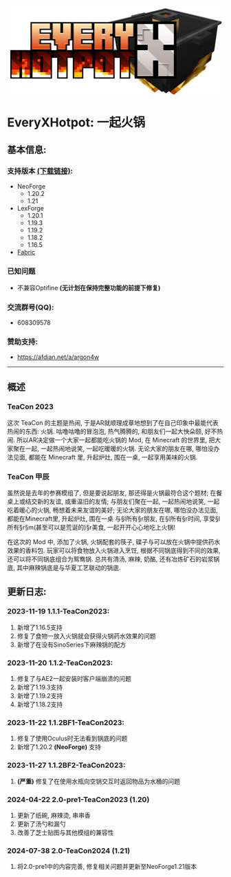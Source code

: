 ![logo](/src/main/resources/logo.png)
# EveryXHotpot: 一起火锅
## 基本信息:
### 支持版本 [(下载链接)](https://www.mcmod.cn/download/12735.html):
- NeoForge
  - 1.20.2
  - 1.21
- LexForge
  - 1.20.1 
  - 1.19.3
  - 1.19.2
  - 1.18.2
  - 1.16.5
- [Fabric](https://github.com/FishMagic/EveryXHotpot-Fabric)
### 已知问题
- 不兼容Optifine **(无计划在保持完整功能的前提下修复)**
### 交流群号(QQ): 
- 608309578
### 赞助支持:
- https://afdian.net/a/argon4w
***
## 概述
### TeaCon 2023
这次 TeaCon 的主题是热闹, 于是AR就顺理成章地想到了在自己印象中最能代表热闹的东西: 火锅.
咕噜咕噜的冒泡泡, 热气腾腾的, 和朋友们一起大快朵颐, 好不热闹.
所以AR决定做一个大家一起都能吃火锅的 Mod, 在 Minecraft 的世界里, 把大家聚在一起, 一起热闹地说笑, 一起吃暖暖的火锅.
无论大家的朋友在哪, 哪怕没办法见面, 都能在 Minecraft 里, 升起炉灶, 围在一桌, 一起享用美味的火锅.

### TeaCon 甲辰
虽然说是去年的参赛模组了, 但是要说起朋友, 那还得是火锅最符合这个题材; 
在餐桌上或结交新的友谊, 或重温旧的友情; 与朋友们聚在一起, 一起热闹地说笑, 一起吃着暖心的火锅, 畅想着未来友谊的美好; 
无论大家的朋友在哪, 哪怕没办法见面, 都能在Minecraft里, 升起炉灶, 围在一桌
与§l所有§r朋友, 在§l所有§r时间, 享受§l所有§r§m(甚至可以是荒诞的)§r美食, 一起开开心心地吃上火锅!

在这次的 Mod 中, 添加了火锅, 火锅配套的筷子, 碟子与可以放在火锅中提供药水效果的香料包.
玩家可以将食物放入火锅进入烹饪, 根据不同锅底得到不同的效果, 还可以将不同锅底组合为鸳鸯锅.
总共有清汤, 麻辣, 奶酪, 还有冶炼矿石的岩浆锅底, 其中麻辣锅底是与华夏工艺联动的锅底.

## 更新日志:
### 2023-11-19 1.1.1-TeaCon2023:
1. 新增了1.16.5支持
2. 修复了食物一放入火锅就会获得火锅药水效果的问题
3. 新增了在没有SinoSeries下麻辣锅的配方
### 2023-11-20 1.1.2-TeaCon2023:
1. 修复了与AE2一起安装时客户端崩溃的问题
2. 新增了1.19.3支持
3. 新增了1.19.2支持
4. 新增了1.18.2支持
### 2023-11-22 1.1.2BF1-TeaCon2023:
1. 修复了使用Oculus时无法看到锅底的问题
2. 新增了1.20.2 **(NeoForge)** 支持
### 2023-11-27 1.1.2BF2-TeaCon2023:
1. **(严重)** 修复了在使用水瓶向空锅交互时返回物品为水桶的问题
### 2024-04-22 2.0-pre1-TeaCon2023 **(1.20)**
1. 更新了纸碗, 麻辣烫, 串串香
2. 更新了汤勺和漏勺
3. 改善了芝士贴图与其他模组的兼容性
### 2024-07-38 2.0-TeaCon2024 **(1.21)**
1. 将2.0-pre1中的内容完善, 修复相关问题并更新至NeoForge1.21版本